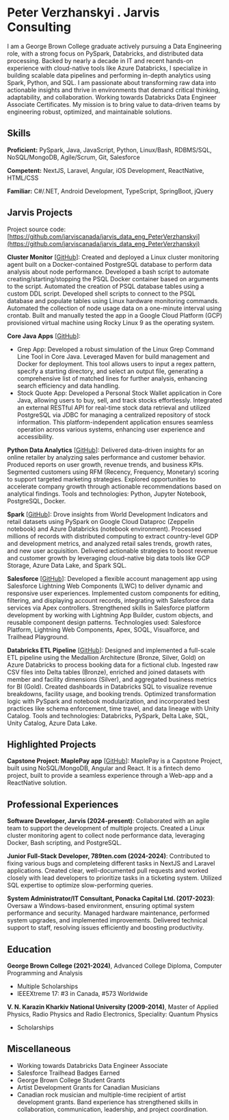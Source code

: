 # Peter Verzhanskyi . Jarvis Consulting

I am a George Brown College graduate actively pursuing a Data Engineering role, with a strong focus on PySpark, Databricks, and distributed data processing. Backed by nearly a decade in IT and recent hands-on experience with cloud-native tools like Azure Databricks, I specialize in building scalable data pipelines and performing in-depth analytics using Spark, Python, and SQL. I am passionate about transforming raw data into actionable insights and thrive in environments that demand critical thinking, adaptability, and collaboration. Working towards Databricks Data Engineer Associate Certificates. My mission is to bring value to data-driven teams by engineering robust, optimized, and maintainable solutions.

## Skills

**Proficient:** PySpark, Java, JavaScript, Python, Linux/Bash, RDBMS/SQL, NoSQL/MongoDB, Agile/Scrum, Git, Salesforce

**Competent:** NextJS, Laravel, Angular, iOS Development, ReactNative, HTML/CSS

**Familiar:** C#/.NET, Android Development, TypeScript, SpringBoot, jQuery

## Jarvis Projects

Project source code: [https://github.com/jarviscanada/jarvis_data_eng_PeterVerzhanskyi](https://github.com/jarviscanada/jarvis_data_eng_PeterVerzhanskyi)


**Cluster Monitor** [[GitHub](https://github.com/jarviscanada/jarvis_data_eng_PeterVerzhanskyi/tree/masterhttps://github.com/jarviscanada/jarvis_data_eng_PeterVerzhanskyi/tree/main/linux_sql)]: Created and deployed a Linux cluster monitoring agent built on a Docker-contained PostgreSQL database to perform data analysis about node performance. Developed a bash script to automate creating/starting/stopping the PSQL Docker container based on arguments to the script. Automated the creation of PSQL database tables using a custom DDL script. Developed shell scripts to connect to the PSQL database and populate tables using Linux hardware monitoring commands. Automated the collection of node usage data on a one-minute interval using crontab. Built and manually tested the app in a Google Cloud Platform (GCP) provisioned virtual machine using Rocky Linux 9 as the operating system.

**Core Java Apps** [[GitHub](https://github.com/jarviscanada/jarvis_data_eng_PeterVerzhanskyi/tree/masterhttps://github.com/jarviscanada/jarvis_data_eng_PeterVerzhanskyi/tree/main/core_java)]:
      
  - Grep App: Developed a robust simulation of the Linux Grep Command Line Tool in Core Java. Leveraged Maven for build management and Docker for deployment. This tool allows users to input a regex pattern, specify a starting directory, and select an output file, generating a comprehensive list of matched lines for further analysis, enhancing search efficiency and data handling.
  - Stock Quote App: Developed a Personal Stock Wallet application in Core Java, allowing users to buy, sell, and track stocks effortlessly. Integrated an external RESTful API for real-time stock data retrieval and utilized PostgreSQL via JDBC for managing a centralized repository of stock information. This platform-independent application ensures seamless operation across various systems, enhancing user experience and accessibility.

**Python Data Analytics** [[GitHub](https://github.com/jarviscanada/jarvis_data_eng_PeterVerzhanskyi/tree/masterhttps://github.com/jarviscanada/jarvis_data_eng_PeterVerzhanskyi/tree/main/python_data_analytics)]: Delivered data-driven insights for an online retailer by analyzing sales performance and customer behavior. Produced reports on user growth, revenue trends, and business KPIs. Segmented customers using RFM (Recency, Frequency, Monetary) scoring to support targeted marketing strategies. Explored opportunities to accelerate company growth through actionable recommendations based on analytical findings. Tools and technologies: Python, Jupyter Notebook, PostgreSQL, Docker.

**Spark** [[GitHub](https://github.com/jarviscanada/jarvis_data_eng_PeterVerzhanskyi/tree/masterhttps://github.com/jarviscanada/jarvis_data_eng_PeterVerzhanskyi/tree/main/spark)]: Drove insights from World Development Indicators and retail datasets using PySpark on Google Cloud Dataproc (Zeppelin notebook) and Azure Databricks (notebook environment). Processed millions of records with distributed computing to extract country-level GDP and development metrics, and analyzed retail sales trends, growth rates, and new user acquisition. Delivered actionable strategies to boost revenue and customer growth by leveraging cloud-native big data tools like GCP Storage, Azure Data Lake, and Spark SQL.

**Salesforce** [[GitHub](https://github.com/jarviscanada/jarvis_data_eng_PeterVerzhanskyi/tree/masterhttps://github.com/jarviscanada/jarvis_data_eng_PeterVerzhanskyi/tree/main)]: Developed a flexible account management app using Salesforce Lightning Web Components (LWC) to deliver dynamic and responsive user experiences. Implemented custom components for editing, filtering, and displaying account records, integrating with Salesforce data services via Apex controllers. Strengthened skills in Salesforce platform development by working with Lightning App Builder, custom objects, and reusable component design patterns. Technologies used: Salesforce Platform, Lightning Web Components, Apex, SOQL, Visualforce, and Trailhead Playground.

**Databricks ETL Pipeline** [[GitHub](https://github.com/jarviscanada/jarvis_data_eng_PeterVerzhanskyi/tree/masterhttps://github.com/jarviscanada/jarvis_data_eng_PeterVerzhanskyi/tree/main/databricks)]: Designed and implemented a full-scale ETL pipeline using the Medallion Architecture (Bronze, Silver, Gold) on Azure Databricks to process booking data for a fictional club. Ingested raw CSV files into Delta tables (Bronze), enriched and joined datasets with member and facility dimensions (Silver), and aggregated business metrics for BI (Gold). Created dashboards in Databricks SQL to visualize revenue breakdowns, facility usage, and booking trends. Optimized transformation logic with PySpark and notebook modularization, and incorporated best practices like schema enforcement, time travel, and data lineage with Unity Catalog. Tools and technologies: Databricks, PySpark, Delta Lake, SQL, Unity Catalog, Azure Data Lake.


## Highlighted Projects
**Capstone Project: MaplePay app** [[GitHub](https://github.com/PeterVerzhansky/MaplePayApp)]: MaplePay is a Capstone Project, built using NoSQL/MongoDB, Angular and React. It is a fintech demo project, built to provide a seamless experience through a Web-app and a ReactNative solution.


## Professional Experiences

**Software Developer, Jarvis (2024-present)**: Collaborated with an agile team to support the development of multiple projects. Created a Linux cluster monitoring agent to collect node performance data, leveraging Docker, Bash scripting, and PostgreSQL.

**Junior Full-Stack Developer, 789ten.com (2024-2024)**: Contributed to fixing various bugs and completeing different tasks in NextJS and Laravel applications. Created clear, well-documented pull requests and worked closely with lead developers to prioritize tasks in a ticketing system. Utilized SQL expertise to optimize slow-performing queries.

**System Administrator/IT Consultant, Ponacka Capital Ltd. (2017-2023)**: Oversaw a Windows-based environment, ensuring optimal system performance and security. Managed hardware maintenance, performed system upgrades, and implemented improvements. Delivered technical support to staff, resolving issues efficiently and boosting productivity.


## Education
**George Brown College (2021-2024)**, Advanced College Diploma, Computer Programming and Analysis
- Multiple Scholarships
- IEEEXtreme 17: #3 in Canada, #573 Worldwide

**V. N. Karazin Kharkiv National University (2009-2014)**, Master of Applied Physics, Radio Physics and Radio Electronics, Speciality: Quantum Physics
- Scholarships


## Miscellaneous
- Working towards Databricks Data Engineer Associate
- Salesforce Trailhead Badges Earned
- George Brown College Student Grants
- Artist Development Grants for Canadian Musicians
- Canadian rock musician and multiple-time recipient of artist development grants. Band experience has strengthened skills in collaboration, communication, leadership, and project coordination.